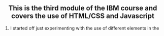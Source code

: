 
<h2 align = 'center'>
This is the third module of the IBM course and covers the use of HTML/CSS and Javascript
</h2>
<ol>
<li>I started off just experimenting with the use of different elements in the </li>
</ol>
</html>
